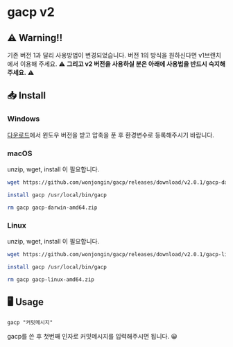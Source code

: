 # gacp v2

## ⚠️ Warning!!

기존 버전 1과 달리 사용방법이 변경되었습니다. 버전 1의 방식을 원하신다면 v1브랜치에서 이용해 주세요. ⚠️ **그리고 v2 버전을 사용하실 분은 아래에 사용법을 반드시 숙지해주세요.** ⚠️

## 📥 Install

### Windows

[다운로드](https://github.com/wonjongin/gacp/releases/)에서 윈도우 버전을 받고 압축을 푼 후 환경변수로 등록해주시기 바랍니다.

### macOS

unzip, wget, install 이 필요합니다.

```bash
wget https://github.com/wonjongin/gacp/releases/download/v2.0.1/gacp-darwin-amd64.zip && unzip gacp-darwin-amd64.zip

install gacp /usr/local/bin/gacp

rm gacp gacp-darwin-amd64.zip
```

### Linux

unzip, wget, install 이 필요합니다.

```bash
wget https://github.com/wonjongin/gacp/releases/download/v2.0.1/gacp-linux-amd64.zip && unzip gacp-linux-amd64.zip

install gacp /usr/local/bin/gacp

rm gacp gacp-linux-amd64.zip
```

## 🖥 Usage

```
gacp "커밋메시지"
```

gacp를 쓴 후 첫번째 인자로 커밋메시지를 입력해주시면 됩니다. 😀
